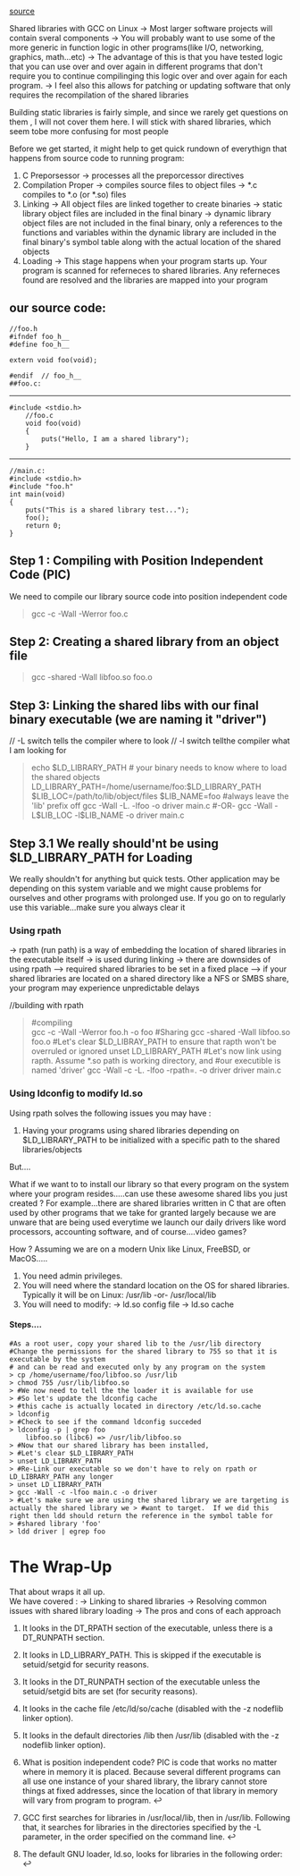 [source](https://www.cprogramming.com/tutorial/shared-libraries-linux-gcc.html)



Shared libraries with GCC on Linux
-> Most larger software projects will contain sveral components
-> You will probably want to use some of the more generic in function logic in other programs(like I/O, networking, graphics, math...etc)
-> The advantage of this is that you have tested logic that you can use over and over again in different programs that don't require you to continue compilinging this logic over and over again for each program.
-> I feel also this allows for patching or updating software that only requires the recompilation of the shared libraries




Building static libraries is fairly simple, and since we rarely get questions on them , I will not cover them here.
I will stick with shared libraries, which seem tobe more confusing for most people


Before we get started, it might help to get quick rundown of everythign that happens from source code to running program:
1. C Preporsessor
    -> processes all the preporcessor directives 
2. Compilation Proper
    -> compiles source files to object files 
    -> *.c  compiles to *.o (or *.so) files 
3. Linking
    -> All object files are linked together to create binaries
    -> static library object files are included in the final binary
    -> dynamic library object files are not included in the final binary, only a references to the functions and variables within the dynamic library are included in the final binary's  symbol table along with the actual location of the shared objects
4. Loading 
    -> This stage happens when your program starts up.  Your program is scanned for referneces to shared libraries.  Any referneces found are resolved and the libraries are mapped into your program



## our source code:
    //foo.h
    #ifndef foo_h__
    #define foo_h__
    
    extern void foo(void);
    
    #endif  // foo_h__
    ##foo.c:
-------------------------------------------------------------
    #include <stdio.h>
        //foo.c
        void foo(void)
        {
            puts("Hello, I am a shared library");
        }
-------------------------------------------------------------
    //main.c:
    #include <stdio.h>
    #include "foo.h"   
    int main(void)
    {
        puts("This is a shared library test...");
        foo();
        return 0;
    }



## Step 1 :  Compiling with Position Independent Code (PIC)
We need to compile our library source code into position independent code 
> gcc -c -Wall -Werror  foo.c 


## Step 2: Creating a shared library from an object file 
> gcc -shared -Wall libfoo.so foo.o 

## Step 3: Linking the shared libs with our final binary executable (we are naming it "driver")
// -L switch tells the compiler where to look 
// -l switch tellthe compiler what I am looking for
> echo $LD_LIBRARY_PATH # your binary needs to know where to load the shared objects
> LD_LIBRARY_PATH=/home/username/foo:$LD_LIBRARY_PATH
> $LIB_LOC=/path/to/lib/object/files
> $LIB_NAME=foo #always leave the 'lib' prefix off
> gcc -Wall -L. -lfoo -o driver main.c
>  #-OR- 
> gcc -Wall -L$LIB_LOC -l$LIB_NAME -o driver main.c

## Step 3.1  We really should'nt be using $LD_LIBRARY_PATH for Loading

We really shouldn't for anything but quick tests.  Other application may be 
depending on this system variable and we might cause problems for ourselves and other
programs with prolonged use.  If you go on to regularly use this variable...make sure you always clear it


### Using rpath
-> rpath (run path) is a way of 
embedding the location of shared libraries in the executable itself
-> is used during linking
-> there are downsides of using rpath
    --> required shared libraries to be set in a fixed place
    --> if your shared libraries are located on a shared directory like a NFS or SMBS
    share, your program may experience unpredictable delays

//building with rpath 

> #compiling  
> gcc -c -Wall -Werror foo.h  -o foo
> #Sharing 
> gcc -shared -Wall libfoo.so foo.o
> #Let's clear $LD_LIBRAY_PATH to ensure that rapth won't be overruled or ignored
> unset LD_LIBRARY_PATH
> #Let's now link using rapth. Assume *.so path is working directory, and
> #our executible is named 'driver'
> gcc -Wall -c -L. -lfoo -rpath=.  -o driver driver main.c   


### Using ldconfig to modify ld.so 

Using rpath solves the following issues you may have :
1. Having your programs using shared libraries depending on $LD_LIBRARY_PATH 
to be initialized with a specific path to the shared libraries/objects 

But....

What if we want to to install our library so that every program on the system where your program resides.....can use these awesome shared libs you just created ?  For example...there are shared libraries written in C that are often used by other programs that we take for granted largely because we are unware that are being used 
everytime we launch our daily drivers like word processors, accounting software, and of course....video games?

How ?
Assuming we are on a modern Unix like Linux, FreeBSD, or MacOS.....
1. You need admin privileges.  
2.  You will need where the standard location on the OS for shared libraries.  Typically it will be on Linux:
    /usr/lib
    -or-
    /usr/local/lib
3. You will need to modify:
    -> ld.so config file
    -> ld.so cache

#### Steps....
    #As a root user, copy your shared lib to the /usr/lib directory
    #Change the permissions for the shared library to 755 so that it is executable by the system
    # and can be read and executed only by any program on the system
    > cp /home/username/foo/libfoo.so /usr/lib 
    > chmod 755 /usr/lib/libfoo.so
    > #We now need to tell the the loader it is available for use
    > #So let's update the ldconfig cache
    > #this cache is actually located in directory /etc/ld.so.cache
    > ldconfig 
    > #Check to see if the command ldconfig succeded
    > ldconfig -p | grep foo
        libfoo.so (libc6) => /usr/lib/libfoo.so
    > #Now that our shared library has been installed, 
    > #Let's clear $LD_LIBRARY_PATH
    > unset LD_LIBRARY_PATH
    > #Re-Link our executable so we don't have to rely on rpath or LD_LIBRARY_PATH any longer
    > unset LD_LIBRARY_PATH
    > gcc -Wall -c -lfoo main.c -o driver
    > #Let's make sure we are using the shared library we are targeting is actually the shared library we > #want to target.  If we did this right then ldd should return the reference in the symbol table for 
    > #shared library 'foo'
    > ldd driver | egrep foo


# The Wrap-Up
That about wraps it all up.  
We have covered :
    -> Linking to shared libraries 
    -> Resolving common issues with shared library loading 
    -> The pros and cons of each approach


1. It looks in the DT_RPATH section of the executable, unless there is a DT_RUNPATH section.
2. It looks in LD_LIBRARY_PATH. This is skipped if the executable is setuid/setgid for security reasons.
3. It looks in the DT_RUNPATH section of the executable unless the setuid/setgid bits are set (for security reasons).
4. It looks in the cache file /etc/ld/so/cache (disabled with the -z nodeflib linker option).
5. It looks in the default directories /lib then /usr/lib (disabled with the -z nodeflib linker option).


1. What is position independent code? PIC is code that works no matter where in memory it is placed. Because several different programs can all use one instance of your shared library, the library cannot store things at fixed addresses, since the location of that library in memory will vary from program to program. ↩

2. GCC first searches for libraries in /usr/local/lib, then in /usr/lib. Following that, it searches for libraries in the directories specified by the -L parameter, in the order specified on the command line. ↩

3. The default GNU loader, ld.so, looks for libraries in the following order: ↩
